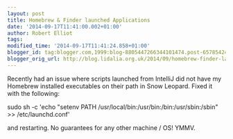 ```yaml
---
layout: post
title: Homebrew & Finder launched Applications
date: '2014-09-17T11:41:00.002+01:00'
author: Robert Elliot
tags: 
modified_time: '2014-09-17T11:41:24.858+01:00'
blogger_id: tag:blogger.com,1999:blog-8805447266344101474.post-6578542448248109098
blogger_orig_url: http://blog.lidalia.org.uk/2014/09/homebrew-finder-launched-applications.html
---
```


Recently had an issue where scripts launched from IntelliJ did not have my Homebrew installed executables on their path in Snow Leopard. Fixed it with the following:

sudo sh -c 'echo "setenv PATH /usr/local/bin:/usr/bin:/bin:/usr/sbin:/sbin" &gt;&gt; /etc/launchd.conf'

and restarting. No guarantees for any other machine / OS! YMMV.

